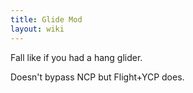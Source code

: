 ```yaml
---
title: Glide Mod
layout: wiki
---
```

Fall like if you had a hang glider.

Doesn't bypass NCP but Flight+YCP does.
